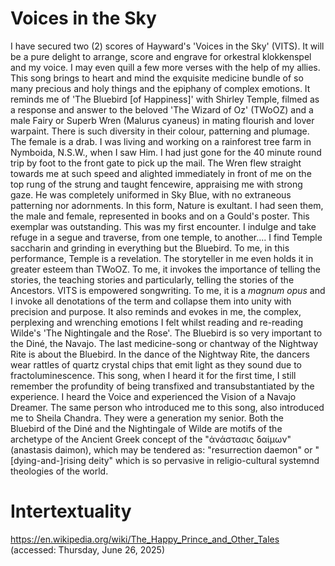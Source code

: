 # Voices in the Sky #

I have secured two (2) scores of Hayward's 'Voices in the Sky' (VITS). It will be a pure delight to arrange, score and engrave for orkestral klokkenspel and my voice. I may even quill a few more verses with the help of my allies. This song brings to heart and mind the exquisite medicine bundle of so many precious and holy things and the epiphany of complex emotions. It reminds me of 'The Bluebird [of Happiness]' with Shirley Temple, filmed as a response and answer to the beloved 'The Wizard of Oz' (TWoOZ) and a male Fairy or Superb Wren (Malurus cyaneus) in mating flourish and lover warpaint. There is such diversity in their colour, patterning and plumage. The female is a drab. I was living and working on a rainforest tree farm in Nymboida, N.S.W., when I saw Him. I had just gone for the 40 minute round trip by foot to the front gate to pick up the mail. The Wren flew straight towards me at such speed and alighted immediately in front of me on the top rung of the strung and taught fencewire, appraising me with strong gaze. He was completely uniformed in Sky Blue, with no extraneous patterning nor adornments. In this form, Nature is exultant. I had seen them, the male and female, represented in books and on a Gould's poster. This exemplar was outstanding. This was my first encounter. I indulge and take refuge in a segue and traverse, from one temple, to another.... I find Temple saccharin and grinding in everything but the Bluebird. To me, in this performance, Temple is a revelation. The storyteller in me even holds it in greater esteem than TWoOZ. To me, it invokes the importance of telling the stories, the teaching stories and particularly, telling the stories of the Ancestors. VITS is empowered songwriting. To me, it is a *magnum opus* and I invoke all denotations of the term and collapse them into unity with precision and purpose. It also reminds and evokes in me, the complex, perplexing and wrenching emotions I felt whilst reading and re-reading Wilde's 'The Nightingale and the Rose'. The Bluebird is so very important to the Diné, the Navajo. The last medicine-song or chantway of the Nightway Rite is about the Bluebird. In the dance of the Nightway Rite, the dancers wear rattles of quartz crystal chips that emit light as they sound due to fractoluminescence. This song, when I heard it for the first time, I still remember the profundity of being transfixed and transubstantiated by the experience. I heard the Voice and experienced the Vision of a Navajo Dreamer. The same person who introduced me to this song, also introduced me to Sheila Chandra. They were a generation my senior. Both the Bluebird of the Diné and the Nightingale of Wilde are motifs of the archetype of the Ancient Greek concept of the "ἀνάστασις δαίμων" (anastasis daimon), which may be tendered as: "resurrection daemon" or "[dying-and-]rising deity" which is so pervasive in religio-cultural systemnd theologies of the world. 

# Intertextuality #

https://en.wikipedia.org/wiki/The_Happy_Prince_and_Other_Tales (accessed: Thursday, June 26, 2025)

